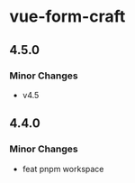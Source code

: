# vue-form-craft

## 4.5.0

### Minor Changes

- v4.5

## 4.4.0

### Minor Changes

- feat pnpm workspace
